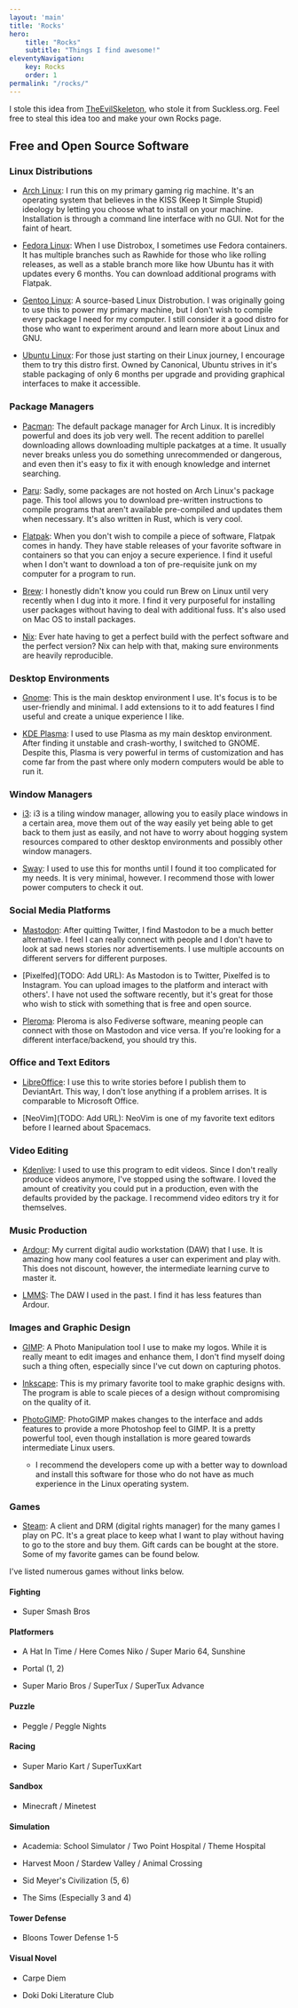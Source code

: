 ```yaml
---
layout: 'main'
title: 'Rocks'
hero:
    title: "Rocks"
    subtitle: "Things I find awesome!"
eleventyNavigation:
    key: Rocks
    order: 1
permalink: "/rocks/"
---
```


I stole this idea from [TheEvilSkeleton](https://theevilskeleton.gitlab.io/rocks), who stole it from Suckless.org. Feel free to steal this idea too and make your own Rocks page.

## Free and Open Source Software

### Linux Distributions

- [Arch Linux](https://archlinux.org/): I run this on my primary gaming rig machine. It's an operating system that believes in the KISS (Keep It Simple Stupid) ideology by letting you choose what to install on your machine. Installation is through a command line interface with no GUI. Not for the faint of heart.

- [Fedora Linux](https://getfedora.org/): When I use Distrobox, I sometimes use Fedora containers. It has multiple branches such as Rawhide for those who like rolling releases, as well as a stable branch more like how Ubuntu has it with updates every 6 months. You can download additional programs with Flatpak.

- [Gentoo Linux](https://gentoo.org/): A source-based Linux Distrobution. I was originally going to use this to power my primary machine, but I don't wish to compile every package I need for my computer. I still consider it a good distro for those who want to experiment around and learn more about Linux and GNU.

- [Ubuntu Linux](https://ubuntu.com/): For those just starting on their Linux journey, I encourage them to try this distro first. Owned by Canonical, Ubuntu strives in it's stable packaging of only 6 months per upgrade and providing graphical interfaces to make it accessible.

### Package Managers

- [Pacman](https://wiki.archlinux.org/title/Pacman): The default package manager for Arch Linux. It is incredibly powerful and does its job very well. The recent addition to parellel downloading allows downloading multiple packatges at a time. It usually never breaks unless you do something unrecommended or dangerous, and even then it's easy to fix it with enough knowledge and internet searching.

- [Paru](https://github.com/morganamilo/paru): Sadly, some packages are not hosted on Arch Linux's package page. This tool allows you to download pre-written instructions to compile programs that aren't available pre-compiled and updates them when necessary. It's also written in Rust, which is very cool.

- [Flatpak](https://www.flatpak.org/): When you don't wish to compile a piece of software, Flatpak comes in handy. They have stable releases of your favorite software in containers so that you can enjoy a secure experience. I find it useful when I don't want to download a ton of pre-requisite junk on my computer for a program to run.

- [Brew](https://brew.sh/): I honestly didn't know you could run Brew on Linux until very recently when I dug into it more. I find it very purposeful for installing user packages without having to deal with additional fuss. It's also used on Mac OS to install packages.

- [Nix](https://nixos.org/): Ever hate having to get a perfect build with the perfect software and the perfect version? Nix can help with that, making sure environments are heavily reproducible.

### Desktop Environments

- [Gnome](https://gnome.org/): This is the main desktop environment I use. It's focus is to be user-friendly and minimal. I add extensions to it to add features I find useful and create a unique experience I like.

- [KDE Plasma](https://kde.org/plasma-desktop/): I used to use Plasma as my main desktop environment. After finding it unstable and crash-worthy, I switched to GNOME. Despite this, Plasma is very powerful in terms of customization and has come far from the past where only modern computers would be able to run it.

### Window Managers

- [i3](https://i3wm.org/): i3 is a tiling window manager, allowing you to easily place windows in a certain area, move them out of the way easily yet being able to get back to them just as easily, and not have to worry about hogging system resources compared to other desktop environments and possibly other window managers.

- [Sway](https://swaywm.org/): I used to use this for months until I found it too complicated for my needs. It is very minimal, however. I recommend those with lower power computers to check it out.

### Social Media Platforms

- [Mastodon](https://joinmastodon.org/): After quitting Twitter, I find Mastodon to be a much better alternative. I feel I can really connect with people and I don't have to look at sad news stories nor advertisements. I use multiple accounts on different servers for different purposes.

- [Pixelfed](TODO: Add URL): As Mastodon is to Twitter, Pixelfed is to Instagram. You can upload images to the platform and interact with others'. I have not used the software recently, but it's great for those who wish to stick with something that is free and open source.

- [Pleroma](https://pleroma.social/): Pleroma is also Fediverse software, meaning people can connect with those on Mastodon and vice versa. If you're looking for a different interface/backend, you should try this.

### Office and Text Editors

- [LibreOffice](https://www.libreoffice.org/): I use this to write stories before I publish them to DeviantArt. This way, I don't lose anything if a problem arrises. It is comparable to Microsoft Office.

- [NeoVim](TODO: Add URL): NeoVim is one of my favorite text editors before I learned about Spacemacs.

### Video Editing

- [Kdenlive](https://kdenlive.org/): I used to use this program to edit videos. Since I don't really produce videos anymore, I've stopped using the software. I loved the amount of creativity you could put in a production, even with the defaults provided by the package. I recommend video editors try it for themselves.

### Music Production

- [Ardour](https://ardour.org/): My current digital audio workstation (DAW) that I use. It is amazing how many cool features a user can experiment and play with. This does not discount, however, the intermediate learning curve to master it.

- [LMMS](https://lmms.io/): The DAW I used in the past. I find it has less features than Ardour.

### Images and Graphic Design

- [GIMP](https://www.gimp.org/): A Photo Manipulation tool I use to make my logos. While it is really meant to edit images and enhance them, I don't find myself doing such a thing often, especially since I've cut down on capturing photos.

- [Inkscape](https://inkscape.org/): This is my primary favorite tool to make graphic designs with. The program is able to scale pieces of a design without compromising on the quality of it.

- [PhotoGIMP](https://github.com/Diolinux/PhotoGIMP): PhotoGIMP makes changes to the interface and adds features to provide a more Photoshop feel to GIMP. It is a pretty powerful tool, even though installation is more geared towards intermediate Linux users.
  - I recommend the developers come up with a better way to download and install this software for those who do not have as much experience in the Linux operating system.

### Games

- [Steam](https://store.steampowered.com/): A client and DRM (digital rights manager) for the many games I play on PC. It's a great place to keep what I want to play without having to go to the store and buy them. Gift cards can be bought at the store. Some of my favorite games can be found below.

I've listed numerous games without links below.

#### Fighting

- Super Smash Bros

#### Platformers  

- A Hat In Time / Here Comes Niko / Super Mario 64, Sunshine

- Portal (1, 2)

- Super Mario Bros / SuperTux / SuperTux Advance

#### Puzzle

- Peggle / Peggle Nights

#### Racing

- Super Mario Kart / SuperTuxKart

#### Sandbox

- Minecraft / Minetest

#### Simulation

- Academia: School Simulator / Two Point Hospital / Theme Hospital

- Harvest Moon / Stardew Valley / Animal Crossing

- Sid Meyer's Civilization (5, 6)

- The Sims (Especially 3 and 4)

#### Tower Defense

- Bloons Tower Defense 1-5

#### Visual Novel

- Carpe Diem

- Doki Doki Literature Club
